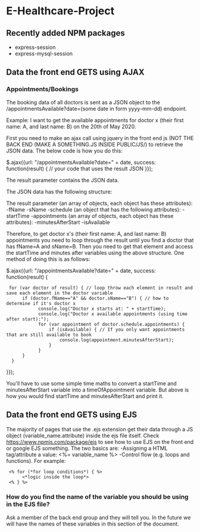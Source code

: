 # E-Healthcare-Project

## Recently added NPM packages

- express-session
- express-mysql-session

## Data the front end GETS using AJAX

### Appointments/Bookings

The booking data of all doctors is sent as a JSON object to the /appointmentsAvailable?date=(some date in form yyyy-mm-dd) endpoint. 

Example: I want to get the available appointments for doctor x (their first name: A, and last name: B) on the 20th of May 2020.

First you need to make an ajax call using jquery in the front end js (NOT THE BACK END (MAKE A SOMETHING.JS INSIDE PUBLIC/JS/) to retrieve the JSON data. The below code is how you do this:

$.ajax({url: "/appointmentsAvailable?date=" + date, success: function(result) {
     // your code that uses the result JSON
}});

The result parameter contains the JSON data.

The JSON data has the following structure:

The result parameter (an array of objects, each object has these attributes):
  -fName
  -sName
  -schedule (an object that has the following attributes):
      -startTime
      -appointments (an array of objects, each object has these attributes):
          -minutesAfterStart
          -isAvailable
          
Therefore, to get doctor x's (their first name: A, and last name: B) appointments you need to loop through the result until you find a doctor that has fName=A and sName=B. Then you need to get that element and access the startTime and minutes after variables using the above structure. One method of doing this is as follows:

$.ajax({url: "/appointmentsAvailable?date=" + date, success: function(result) {

     for (var doctor of result) { // loop throw each element in result and save each element in the doctor variable
          if (doctor.fName=="A" && doctor.sName=="B") { // how to determine if it's doctor x
                console.log("Doctor x starts at: " + startTime);
                console.log("Doctor x available appointments (using time after start):");
                for (var appointment of doctor.schedule.appointments) {
                    if (isAvailable) { // If you only want appointments that are still available to book
                        console.log(appointment.minutesAfterStart);
                    }
                }
          }
      } 
}});
          
You'll have to use some simple time maths to convert a startTime and minutesAfterStart variable into a timeOfAppointment variable. But above is how you would find startTime and minutesAfterStart and print it.

## Data the front end GETS using EJS

The majority of pages that use the .ejs extension get their data through a JS object (variable_name.attribute) inside the ejs file itself. Check https://www.npmjs.com/package/ejs to see how to use EJS on the front end or google EJS something. The two basics are:
     -Assigning a HTML tag/attribute a value: <%= variable_name %>
     -Control flow (e.g. loops and functions). For example: 
     
     <% for (*for loop conditions*) { %>
          <*logic inside the loop*>
     <% } %>
                                                            
### How do you find the name of the variable you should be using in the EJS file? 
Ask a member of the back end group and they will tell you. In the future we will have the names of these variables in this section of the document. 
                                               
